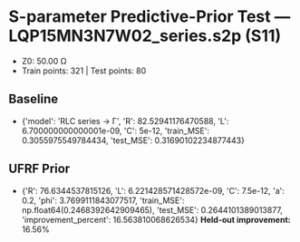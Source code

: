 # S-parameter Predictive-Prior Test — LQP15MN3N7W02_series.s2p (S11)
- Z0: 50.00 Ω
- Train points: 321  |  Test points: 80

## Baseline
- {'model': 'RLC series -> Γ', 'R': 82.52941176470588, 'L': 6.700000000000001e-09, 'C': 5e-12, 'train_MSE': 0.3055975549784434, 'test_MSE': 0.31690102234877443}

## UFRF Prior
- {'R': 76.6344537815126, 'L': 6.221428571428572e-09, 'C': 7.5e-12, 'a': 0.2, 'phi': 3.7699111843077517, 'train_MSE': np.float64(0.2468392642909465), 'test_MSE': 0.2644101389013877, 'improvement_percent': 16.563810068626534}
**Held-out improvement:** 16.56%